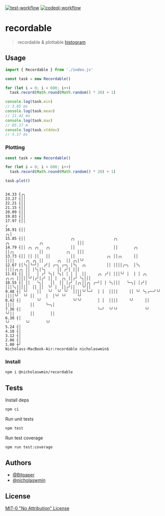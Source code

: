 [![test-workflow][test-badge]][test-workflow] [![codeql-workflow][codeql-badge]][codeql-workflow]

# recordable

> recordable & plottable [histogram][histogram]

## Usage

```js
import { Recordable } from './index.js'

const task = new Recordable()

for (let i = 0; i < 600; i++)
  task.record(Math.round(Math.random() * 20) + 1)

console.log(task.min)
// 3.05 ms
console.log(task.mean)
// 11.42 ms
console.log(task.max)
// 85.17 m
console.log(task.stddev)
// 5.17 ms
```

### Plotting

```js
const task = new Recordable()

for (let i = 0; i < 600; i++)
  task.record(Math.round(Math.random() * 20) + 1)

task.plot()
```

```console

24.33 ┤╭╮
23.27 ┤││
22.21 ┤││
21.15 ┤││
20.09 ┤││
19.03 ┤││
17.97 ┤││                                                                                                 ╭
16.91 ┤││                                                                                               ╭╮│
15.85 ┤││                    ╭╮                 ╭╮                      ╭╮             ╭╮               │││
14.79 ┤││ ╭╮ ╭╮   ╭╮         ││                 ││       ╭╮             ││╭╮           ││          ╭╮   │││
13.73 ┤││ ││ ││   ││         ││              ╭╮ ││╭╮     ││             ││││     ╭╮ ╭╮ ││      ╭╮  ││ ╭╮│╰╯
12.67 ┤│╰╮│╰─╯│  ╭╯│ ╭─╮ ╭─╮ │╰╮  ╭╮         ││ ││││╭─╮  │╰╮            ││││╭╮╭╮ ││ │╰╮│╰╮     ││ ╭╯│ │││
11.61 ┤│ ││   │ ╭╯ ╰╮│ ╰╮│ │ │ │  ││     ╭╮ ╭╯│ │││╰╯ │  │ │ ╭╮    ╭╮╭╮ │││││╰╯│╭╯│╭╯ ││ │  ╭╮ ││╭╯ ╰╮│││
10.55 ┤│ ││   ╰╮│   ││  ││ │╭╯ │╭╮││╭╮ ╭─╯│ │ ╰╮│││   ╰─╮│ │╭╯│    │││╰╮│││││  ││ ││  ╰╯ │  ││╭╯││   ╰╯││
9.48 ┤│ ╰╯    ││   ╰╯  ╰╯ ╰╯  ││││╰╯╰─╯  │ │  ││││     ││ ╰╯ ╰╮╭──╯╰╯ ││││╰╯  ╰╯ ││     │  │╰╯ ╰╯     ╰╯
8.42 ┤│       ╰╯              ╰╯╰╯       │ │  ││││     ╰╯     ││      ││││       ││     ╰─╮│
7.36 ┤│                                  ╰─╯  ╰╯╰╯            ╰╯      ╰╯││       ││       ││
6.30 ┤│                                                                 ╰╯       ╰╯       ╰╯
5.24 ┤│
4.18 ┤│
3.12 ┤│
2.06 ┤│
1.00 ┼╯
Nicholass-MacBook-Air:recordable nicholaswmin$

```

### Install

```bash
npm i @nicholaswmin/recordable
```

## Tests

Install deps

```bash
npm ci
```

Run unit tests

```bash
npm test
```

Run test coverage

```bash
npm run test:coverage
```

## Authors

- [@Bitpaper][profs]
- [@nicholaswmin][nicholaswmin]

## License

[MIT-0 "No Attribution" License][license]

[test-badge]: https://github.com/TheProfs/recordable/actions/workflows/test:unit.yml/badge.svg
[test-workflow]: https://github.com/TheProfs/recordable/actions/workflows/test:unit.yml

[codeql-badge]: https://github.com/TheProfs/recordable/actions/workflows/codeql.yml/badge.svg
[codeql-workflow]: https://github.com/TheProfs/recordable/actions/workflows/codeql.yml

[histogram]: https://en.wikipedia.org/wiki/Histogram
[profs]: https://github.com/TheProfs
[nicholaswmin]: https://github.com/nicholaswmin
[license]: ./LICENSE
